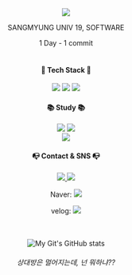 <div align = "center">
  
<img src="https://capsule-render.vercel.app/api?type=waving&color=auto&height=200&section=header&text=OHS%20Github!&fontSize=90" />

SANGMYUNG UNIV 19, SOFTWARE

1 Day - 1 commit
<br/><br/>


<h4>🔨 Tech Stack 🔧 </h4>
<img src="https://img.shields.io/badge/Java-007396?style=flat&logo=Java&logoColor=white"/>
<img src="https://img.shields.io/badge/C++-00599C?style=flat-square&logo=C%2B%2B&logoColor=white"/> 
<img src="https://img.shields.io/badge/C-A8B9CC?style=flat-square&logo=C&logoColor=white"/>

<h4>📚 Study 📚</h4>
<img src="https://img.shields.io/badge/Spring-6DB33F.svg?style=flat-square&logo=spring&logoColor=white"/> 
<img src="https://img.shields.io/badge/Mysql-4479A1.svg?style=flat-square&logo=MYSQL&logoColor=white"/> <br>
<img src="https://img.shields.io/badge/Swift-F05138.svg?style=flat-square&logo=SWIFT&logoColor=white"/> 
  
<h4>📭 Contact & SNS 📭</h4>
<a href="https://www.instagram.com/sik_407" target=_blank>
<img src="https://img.shields.io/badge/Instagram-E4405F.svg?style=flat-square&logo=instagram&logoColor=white&link=https://www.instagram.com/sik_407"/> 
</a>
<a href="mailto:ks06891@naver.com">
<img src="https://img.shields.io/badge/Mail-03C75A.svg?style=flat-square&logo=naver&logoColor=white&link=mailto:ks06891@naver.com"/>
</a>

Naver: <a href="https://blog.naver.com/dev_ohs" target=_blank>
<img src="https://img.shields.io/badge/Blog-FF5722.svg?style=flat-square&logo=Blogger&logoColor=white&link=https://blog.naver.com/dev_ohs"/> 
</a>

velog: <a href="https://velog.io/@ks0689" target=_blank>
<img src="https://img.shields.io/badge/Blog-FF5722.svg?style=flat-square&logo=Blogger&logoColor=white&link=https://blog.naver.com/dev_ohs"/> 
</a>


<br/><br/>
![My Git's GitHub stats](https://github-readme-stats.vercel.app/api?username=Hyeonsik&show_icons=true&theme=radical)

<h6> 상대방은 멀어지는데, 넌 뭐하냐?? </h6>
